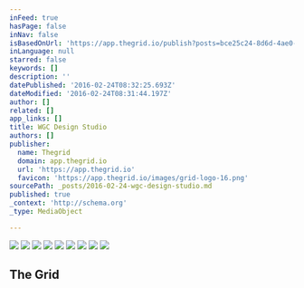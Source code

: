 ```yaml
---
inFeed: true
hasPage: false
inNav: false
isBasedOnUrl: 'https://app.thegrid.io/publish?posts=bce25c24-8d6d-4ae0-811e-c9807274baa0'
inLanguage: null
starred: false
keywords: []
description: ''
datePublished: '2016-02-24T08:32:25.693Z'
dateModified: '2016-02-24T08:31:44.197Z'
author: []
related: []
app_links: []
title: WGC Design Studio
authors: []
publisher:
  name: Thegrid
  domain: app.thegrid.io
  url: 'https://app.thegrid.io'
  favicon: 'https://app.thegrid.io/images/grid-logo-16.png'
sourcePath: _posts/2016-02-24-wgc-design-studio.md
published: true
_context: 'http://schema.org'
_type: MediaObject

---
```

![](https://the-grid-user-content.s3-us-west-2.amazonaws.com/15fc7a05-6aa9-41a3-b70a-68381a9b5726.png)
![](https://the-grid-user-content.s3-us-west-2.amazonaws.com/75066360-509a-41f3-b2d1-b9442744431c.png)
![](https://the-grid-user-content.s3-us-west-2.amazonaws.com/a69a18d0-5a6c-4cef-94ab-3866649eb78f.png)
![](https://the-grid-user-content.s3-us-west-2.amazonaws.com/6ee0bfaf-5324-45f5-a86c-5931df0a3b90.png)
![](https://the-grid-user-content.s3-us-west-2.amazonaws.com/6e4bb03d-b871-4a10-bafa-72c9c6101dac.png)
![](https://the-grid-user-content.s3-us-west-2.amazonaws.com/59a97676-3197-4353-89ca-866516ff3ceb.png)
![](https://the-grid-user-content.s3-us-west-2.amazonaws.com/363f2b6b-51bd-4bf3-bb0f-5fb52ba3b3aa.png)
![](https://the-grid-user-content.s3-us-west-2.amazonaws.com/ed636477-011b-48ac-9071-ef3e66c878c0.png)
![](https://the-grid-user-content.s3-us-west-2.amazonaws.com/9d1f8b2e-c2dd-4995-b458-f2895db22fde.png)

<article style=""><h1>The Grid</h1></article>